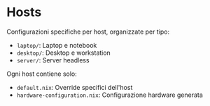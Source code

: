 # Hosts

Configurazioni specifiche per host, organizzate per tipo:
- `laptop/`: Laptop e notebook
- `desktop/`: Desktop e workstation
- `server/`: Server headless

Ogni host contiene solo:
- `default.nix`: Override specifici dell'host
- `hardware-configuration.nix`: Configurazione hardware generata
